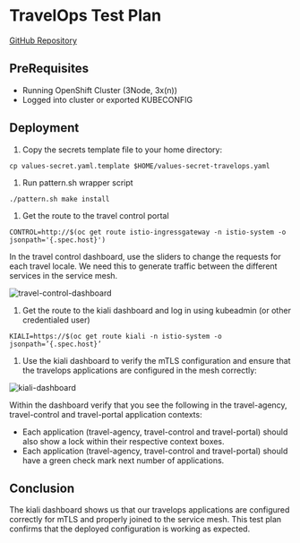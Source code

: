 # TravelOps Test Plan

[GitHub Repository](https://github.com/validatedpatterns-sandbox/travelops)

## PreRequisites

- Running OpenShift Cluster (3Node, 3x(n))
- Logged into cluster or exported KUBECONFIG

## Deployment

1. Copy the secrets template file to your home directory:

```shell
cp values-secret.yaml.template $HOME/values-secret-travelops.yaml
```

1. Run pattern.sh wrapper script

```shell
./pattern.sh make install
```

1. Get the route to the travel control portal

```shell
CONTROL=http://$(oc get route istio-ingressgateway -n istio-system -o jsonpath='{.spec.host}')
```

In the travel control dashboard, use the sliders to change the requests for each travel locale. We need this to generate traffic
between the different services in the service mesh.

![travel-control-dashboard](https://validatedpatterns.io/images/travelops/ossm-travelops-controlapp.png)

1. Get the route to the kiali dashboard and log in using kubeadmin (or other credentialed user)

```shell
KIALI=https://$(oc get route kiali -n istio-system -o jsonpath=’{.spec.host}’
```

1. Use the kiali dashboard to verify the mTLS configuration and ensure that the travelops applications are configured in the mesh correctly:

![kiali-dashboard](https://validatedpatterns.io/images/travelops/ossm-kiali-db-arrows.png)

Within the dashboard verify that you see the following in the travel-agency, travel-control and travel-portal application contexts:

- Each application (travel-agency, travel-control and travel-portal) should also show a lock within their respective context boxes.
- Each application (travel-agency, travel-control and travel-portal) should have a green check mark next number of applications.

## Conclusion

The kiali dashboard shows us that our travelops applications are configured correctly for mTLS and properly joined to the service mesh. This test plan confirms that the deployed configuration is working as expected.
